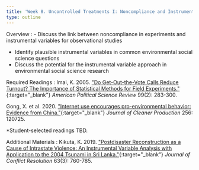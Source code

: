 ```yaml
---
title: 'Week 8. Uncontrolled Treatments I: Noncompliance and Instrumental Variables (Oct 16)'
type: outline
---
```


Overview
: - Discuss the link between noncompliance in experiments and instrumental variables for observational studies
  - Identify plausible instrumental variables in common environmental social science questions
  - Discuss the potential for the instrumental variable approach in environmental social science research

Required Readings
: Imai, K. 2005. ["Do Get-Out-the-Vote Calls Reduce Turnout? The Importance of Statistical Methods for Field Experiments."](https://doi.org/10.1017/S0003055405051658){:target="_blank"} _American Political Science Review_ 99(2): 283-300.

  Gong, X. et al. 2020. ["Internet use encourages pro-environmental behavior: Evidence from China."](https://doi.org/10.1016/j.jclepro.2020.120725){:target="_blank"} _Journal of Cleaner Production_ 256: 120725.

  *Student-selected readings TBD.

Additional Materials
: Kikuta, K. 2019. ["Postdisaster Reconstruction as a Cause of Intrastate Violence: An Instrumental Variable Analysis with Application to the 2004 Tsunami in Sri Lanka."](https://doi.org/10.1177/0022002717753919){:target="_blank"} _Journal of Conflict Resolution_ 63(3): 760-785.
